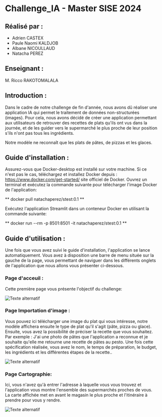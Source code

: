 # Challenge_IA - Master SISE 2024

## Réalisé par :

- Adrien CASTEX
- Paule Naomi KALDJOB 
- Albane NICOULLAUD
- Natacha PEREZ

## Enseignant : 

M. Ricco RAKOTOMALALA

## Introduction : 

Dans le cadre de notre challenge de fin d'année, nous avons dû réaliser une application IA qui permet le traitement de données non-structurées (images). Pour cela, nous avons décidé de créer une application permettant aux utilisateurs de retrouver des recettes de plats qu'ils ont vus dans la journée, et de les guider vers le supermarché le plus proche de leur position s'ils n'ont pas tous les ingrédients.

Notre modèle ne reconnaît que les plats de pâtes, de pizzas et les glaces.

## Guide d'installation :

Assurez-vous que Docker-desktop est installé sur votre machine. Si ce n'est pas le cas, téléchargez et installez Docker depuis : https://www.docker.com/get-started/ site officiel de Docker.
Ouvrez un terminal et exécutez la commande suivante pour télécharger l'image Docker de l'application:

** docker pull natachaperez/stest:0.1 **

Exécutez l'application Streamlit dans un conteneur Docker en utilisant la commande suivante:

** docker run --rm -p 8501:8501 -it natachaperez/stest:0.1 **

## Guide d'utilisation : 

Une fois que vous avez suivi le guide d'installation, l'application se lance automatiquement. 
Vous avez à disposition une barre de menu située sur la gauche de la page, vous permettant de naviguer dans les différents onglets de l'application que nous allons vous présenter ci-dessous.

### Page d'acceuil :

Cette première page vous présente l'objectif du challenge:

![Texte alternatif](chemin/vers/image.png)

### Page Importation d'image :

Vous pouvez ici télécharger une image du plat qui vous intéresse, notre modèle affichera ensuite le type de plat qu'il s'agit (pâte, pizza ou glace).
Ensuite, vous avez la possibilité de préciser la recette que vous souhaitez. Par exemple : J'ai une photo de pâtes que l'application a reconnue et je souhaite qu'elle me retourne une recette de pâtes au pesto.
Une fois cette spécification réalisée, vous avez le nom, le temps de préparation, le budget, les ingrédients et les différentes étapes de la recette..

![Texte alternatif](chemin/vers/image.png)
### Page Cartographie:

Ici, vous n'avez qu'à entrer l'adresse à laquelle vous vous trouvez et l'application vous montre l'ensemble des supermarchés proches de vous. La carte affichée met en avant le magasin le plus proche et l'itinéraire à prendre pour vous y rendre.

![Texte alternatif](chemin/vers/image.png)
